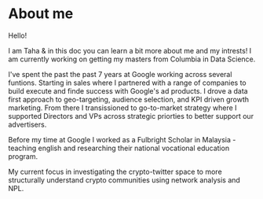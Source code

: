 # About me

Hello! 

I am Taha & in this doc you can learn a bit more about me and my intrests! I am currently working on getting my masters from Columbia in Data Science. 

I've spent the past the past 7 years at Google working across several funtions. Starting in sales where I partnered with a range of companies to build execute and finde success with Google's ad products.
I drove a data first approach to geo-targeting, audience selection, and KPI driven growth marketing. From there I transissioned to go-to-market strategy where I supported
Directors and VPs across strategic priorties to better support our advertisers.

Before my time at Google I worked as a Fulbright Scholar in Malaysia - teaching english and researching their national vocational education program.

My current focus in investigating the crypto-twitter space to more structurally understand crypto communities using network analysis and NPL.
